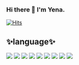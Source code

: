 ### Hi there 👋 I'm Yena.

[![Hits](https://hits.seeyoufarm.com/api/count/incr/badge.svg?url=https%3A%2F%2Fgithub.com%2Fkkikkikong%2Fportfolio&count_bg=%23EFD4A9&title_bg=%23AA7D6A&icon=&icon_color=%23E7E7E7&title=GitHub&edge_flat=false)](https://hits.seeyoufarm.com)

## ✨language✨
<div style= display: flex; gap: 10px; align-items:center;>
 <img src="https://img.shields.io/badge/HTML-34F26?style=flat-square&logo=HTML5&logoColor=white"/>
 <img src="https://img.shields.io/badge/pug-A86454?style=flat-square&logo=pug&logoColor=white"/>
 <img src="https://img.shields.io/badge/CSS-1572B6?style=flat-square&logo=css3&logoColor=white"/>
 <img src="https://img.shields.io/badge/bem-000000?style=flat-square&logo=bem&logoColor=white"/>
 <img src="https://img.shields.io/badge/CSS-1572B6?style=flat-square&logo=css3&logoColor=white"/>
 <img src="https://img.shields.io/badge/Vanila Script-F7DF1E?style=flat-square&logo=javascript&logoColor=white"/>
 <img src="https://img.shields.io/badge/typescript-3178C6?style=flat-square&logo=typescript&logoColor=white"/>
 <img src="https://img.shields.io/badge/Vue-4FC08D?style=flat-square&logo=vuedotjs&logoColor=white"/>
 <img src="https://img.shields.io/badge/jquery-0769AD?style=flat-square&logo=jquery&logoColor=white"/>
</div>

<!--
**kkikkikong/kkikkikong** is a ✨ _special_ ✨ repository because its `README.md` (this file) appears on your GitHub profile.

Here are some ideas to get you started:

- 🔭 I’m currently working on ...
- 🌱 I’m currently learning ...
- 👯 I’m looking to collaborate on ...
- 🤔 I’m looking for help with ...
- 💬 Ask me about ...
- 📫 How to reach me: ...
- 😄 Pronouns: ...
- ⚡ Fun fact: ...
-->
